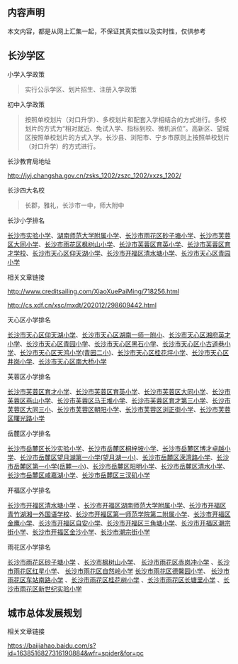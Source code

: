 ## 内容声明

本文内容，都是从网上汇集一起，不保证其真实性以及实时性，仅供参考

## 长沙学区

小学入学政策

> 实行公示学区、划片招生、注册入学政策

初中入学政策

> 按照单校划片（对口升学）、多校划片和配套入学相结合的方式进行。多校划片的方式为“相对就近、免试入学、指标到校、微机派位”。高新区、望城区按照单校划片的方式入学。长沙县、浏阳市、宁乡市原则上按照单校划片（对口升学）的方式进行。

长沙教育局地址

http://jyj.changsha.gov.cn/zsks_1202/zszc_1202/xxzs_1202/

长沙四大名校

> 长郡，雅礼，长沙市一中，师大附中

长沙小学排名

[长沙市实验小学](http://cs.xdf.cn/xsc/xxyueluqu/201809/118448580.html)、[湖南师范大学附属小学](http://cs.xdf.cn/xsc/xxyueluqu/201804/028402602.html)、[长沙市雨花区砂子塘小学](http://cs.xdf.cn/xsc/xxyuhuaqu/201803/128399886.html)、[长沙市芙蓉区大同小学](http://cs.xdf.cn/xsc/xxfurongqu/201803/128399887.html)、[长沙市雨花区枫树山小学](http://cs.xdf.cn/xsc/xxyuhuaqu/201803/268401632.html)、[长沙市芙蓉区育英小学](http://cs.xdf.cn/xsc/xxfurongqu/201803/138400068.html)、[长沙市芙蓉区育才学校](http://cs.xdf.cn/xsc/xxfurongqu/201803/138400057.html)、[长沙市天心区仰天湖小学](http://cs.xdf.cn/xsc/xxtianxinqu/201803/128399885.html)、[长沙市开福区清水塘小学](http://cs.xdf.cn/xsc/xxkaifuqu/201803/128399899.html)、[长沙市天心区青园小学](http://cs.xdf.cn/xsc/xxtianxinqu/201803/158400267.html)

相关文章链接

http://www.creditsailing.com/XiaoXuePaiMing/718256.html

http://cs.xdf.cn/xsc/mxdt/202012/298609442.html

天心区小学排名

[长沙市天心区仰天湖小学](http://cs.xdf.cn/xsc/xxtianxinqu/201803/128399885.html)、[长沙市天心区湖南一师一附小](http://cs.xdf.cn/xsc/xxtianxinqu/201803/158400338.html)、[长沙市天心区湘府英才小学](http://cs.xdf.cn/xsc/xxtianxinqu/201803/158400296.html)、[长沙市天心区青园小学](http://cs.xdf.cn/xsc/xxtianxinqu/201803/158400267.html)、[长沙市天心区黑石小学](http://cs.xdf.cn/xsc/xxtianxinqu/201803/158400273.html)、[长沙市天心区小古道巷小学](http://cs.xdf.cn/xsc/xxtianxinqu/201803/148400215.html)、[长沙市天心区天鸿小学(青园二小)](http://cs.xdf.cn/xsc/xxtianxinqu/201803/158400297.html)、[长沙市天心区桂花坪小学](http://cs.xdf.cn/xsc/xxtianxinqu/201803/158400269.html)、[长沙市天心区井岗小学](http://cs.xdf.cn/xsc/xxtianxinqu/201803/158400264.html)、[长沙市天心区南大桥小学](http://cs.xdf.cn/xsc/xxtianxinqu/201803/158400292.html)

芙蓉区小学排名

[长沙市芙蓉区育才小学](http://cs.xdf.cn/xsc/xxfurongqu/201803/138400057.html)、[长沙市芙蓉区育英小学](http://cs.xdf.cn/xsc/xxfurongqu/201803/138400068.html)、[长沙市芙蓉区大同小学](http://cs.xdf.cn/xsc/xxfurongqu/201803/148400147.html)、[长沙市芙蓉区燕山小学](http://cs.xdf.cn/xsc/xxfurongqu/201803/138400020.html)、[长沙市芙蓉区马王堆小学](http://cs.xdf.cn/xsc/xxfurongqu/201803/138400051.html)、[长沙市芙蓉区育才第三小学](http://cs.xdf.cn/xsc/xxfurongqu/201803/148400147.html)、[长沙市芙蓉区大同三小](http://cs.xdf.cn/xsc/xxfurongqu/201803/148400147.html)、[长沙市芙蓉区朝阳小学](http://cs.xdf.cn/xsc/xxfurongqu/201803/148400153.html)、[长沙市芙蓉区浏正街小学](http://cs.xdf.cn/xsc/xxfurongqu/201803/138400055.html)、[长沙市芙蓉区曙光路小学](http://cs.xdf.cn/xsc/xxfurongqu/201803/138400085.html)

岳麓区小学排名

[长沙市岳麓区长沙实验小学](http://cs.xdf.cn/xsc/xxyueluqu/201803/128399890.html)、[长沙市岳麓区桐梓坡小学](http://cs.xdf.cn/xsc/xxyueluqu/201803/268401588.html)、[长沙市岳麓区博才卓越小学](http://cs.xdf.cn/xsc/xxyueluqu/201803/308402407.html)、[长沙市岳麓区望月湖第一小学(望月湖一小)](http://cs.xdf.cn/xsc/xxyueluqu/201804/028402597.html)、[长沙市岳麓区溁湾路小学](http://cs.xdf.cn/xsc/xxyueluqu/201804/028402605.html)、[长沙市岳麓区第一小学(岳麓一小)](http://cs.xdf.cn/xsc/xxyueluqu/201803/308402391.html)、[长沙市岳麓区阳明小学](http://cs.xdf.cn/xsc/xxyueluqu/201804/028402592.html)、[长沙市岳麓区清水小学](http://cs.xdf.cn/xsc/xxyueluqu/201804/028402585.html)、[长沙市岳麓区咸嘉湖小学](http://cs.xdf.cn/xsc/xxyueluqu/201803/268401589.html)、[长沙市岳麓区三汊矶小学](http://cs.xdf.cn/xsc/xxyueluqu/201804/048403273.html)

开福区小学排名

[长沙市开福区清水塘小学](http://cs.xdf.cn/xsc/xxkaifuqu/201803/128399899.html) 、[长沙市开福区湖南师范大学附属小学](http://cs.xdf.cn/xsc/xxkaifuqu/201803/308402390.html)、[长沙市开福区青竹湖湘一外国语学校](http://cs.xdf.cn/xsc/xxkaifuqu/201803/298402284.html)、[长沙市开福区第一师范学院第二附属小学](http://cs.xdf.cn/xsc/xxkaifuqu/201803/298402268.html)、[长沙市开福区金鹰小学](http://cs.xdf.cn/xsc/xxkaifuqu/201804/098403656.html)、[长沙市开福区自安小学](http://cs.xdf.cn/xsc/xxkaifuqu/201803/308402402.html)、[长沙市开福区三角塘小学](http://cs.xdf.cn/xsc/xxkaifuqu/201803/298402276.html)、[长沙市开福区潮宗街小学](http://cs.xdf.cn/xsc/xxkaifuqu/201803/268401609.html)、[长沙市开福区金沙小学](http://cs.xdf.cn/xsc/xxkaifuqu/201803/308402409.html)、[长沙市潮宗街小学](http://cs.xdf.cn/xsc/xxkaifuqu/201803/268401609.html)

雨花区小学排名

[长沙市雨花区砂子塘小学](http://cs.xdf.cn/xsc/xxyuhuaqu/201803/128399886.html) 、[长沙市枫树山小学](http://cs.xdf.cn/xsc/xxyuhuaqu/201803/268401632.html)、 [长沙市雨花区赤岗冲小学](http://cs.xdf.cn/xsc/xxyuhuaqu/201803/268401632.html) 、[长沙市雨花区红星小学](http://cs.xdf.cn/xsc/xxyuhuaqu/201803/268401626.html)、 [长沙市雨花区自然岭小学](http://cs.xdf.cn/xsc/xxyuhuaqu/201803/298402118.html) [长沙市雨花区德馨园小学](http://cs.xdf.cn/xsc/xxyuhuaqu/201803/288402058.html)、 [长沙市雨花区车站南路小学](http://cs.xdf.cn/xsc/xxyuhuaqu/201803/298402125.html) 、[长沙市雨花区桂花树小学](http://cs.xdf.cn/xsc/xxyuhuaqu/201803/288402065.html) 、[长沙市雨花区长塘里小学](http://cs.xdf.cn/xsc/xxyuhuaqu/201803/268401631.html) 、[长沙市雨花区新世纪实验小学](http://cs.xdf.cn/xsc/xxyuhuaqu/201803/298402241.html)

## 城市总体发展规划

相关文章链接

https://baijiahao.baidu.com/s?id=1638516827316190884&wfr=spider&for=pc
